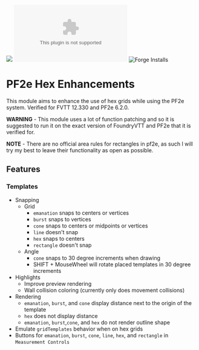 ![](https://img.shields.io/badge/Foundry-v12-informational)
![Latest Release Download Count](https://img.shields.io/github/downloads/FolkvangrForgent/pf2e-hex/latest/module.zip)
![Forge Installs](https://img.shields.io/badge/dynamic/json?label=Forge%20Installs&query=package.installs&suffix=%25&url=https%3A%2F%2Fforge-vtt.com%2Fapi%2Fbazaar%2Fpackage%2Fpf2e-hex&colorB=4aa94a)

# PF2e Hex Enhancements

This module aims to enhance the use of hex grids while using the PF2e system. Verified for FVTT 12.330 and PF2e 6.2.0.

**WARNING** - This module uses a lot of function patching and so it is suggested to run it on the exact version of FoundryVTT and PF2e that it is verified for.

**NOTE** - There are no official area rules for rectangles in pf2e, as such I will try my best to leave their functionality as open as possible.

## Features

### Templates

- Snapping
    - Grid
        - `emanation` snaps to centers or vertices
        - `burst` snaps to vertices
        - `cone` snaps to centers or midpoints or vertices
        - `line` doesn't snap
        - `hex` snaps to centers
        - `rectangle` doesn't snap
    - Angle
        - `cone` snaps to 30 degree increments when drawing
        - SHIFT + MouseWheel will rotate placed templates in 30 degree increments
- Highlights
    - Improve preview rendering
    - Wall collision coloring (currently only does movement collisions)
- Rendering
    - `emanation`, `burst`, and `cone` display distance next to the origin of the template
    - `hex` does not display distance
    - `emanation`, `burst`,`cone`, and `hex` do not render outline shape
- Emulate `gridTemplates` behavior when on hex grids
- Buttons for `emanation`, `burst`, `cone`, `line`,  `hex`, and `rectangle` in `Measurement Controls`